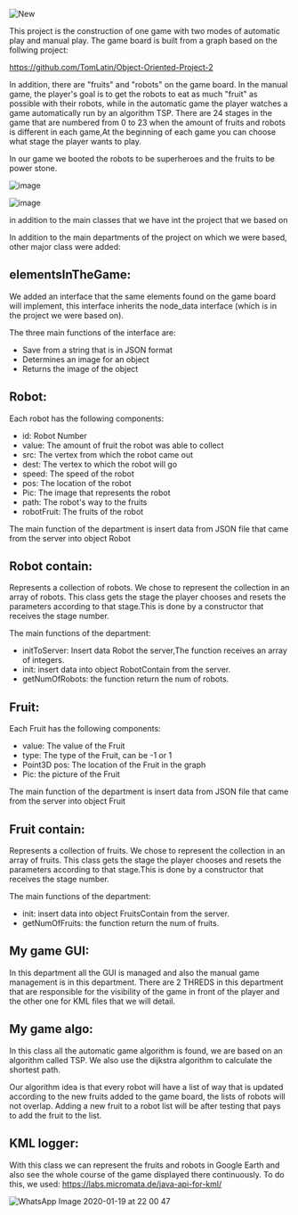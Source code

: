 ![New](https://user-images.githubusercontent.com/57855070/72677249-0f5c2a00-3aa3-11ea-9093-3e35b6520854.png)

This project is the construction of one game with two modes of automatic play and manual play.
The game board is built from a graph based on the follwing project:

https://github.com/TomLatin/Object-Oriented-Project-2

In addition, there are "fruits" and "robots" on the game board.
In the manual game, the player's goal is to get the robots to eat as much "fruit" as possible with their robots, while in the automatic game the player watches a game automatically run by an algorithm TSP.
There are 24 stages in the game that are numbered from 0 to 23 when the amount of fruits and robots is different in each game,At the beginning of each game you can choose what stage the player wants to play.

In our game we booted the robots to be superheroes and the fruits to be power stone.

![image](https://user-images.githubusercontent.com/57855070/72686656-b373be80-3aff-11ea-9fb5-a46c44d2dbcc.png)

![image](https://user-images.githubusercontent.com/57855070/72686583-f84b2580-3afe-11ea-8fae-fb86c09cc557.png)

in addition to the main classes that we have int the project that we based on

In addition to the main departments of the project on which we were based, other major class were added:

## elementsInTheGame:
We added an interface that the same elements found on the game board will implement, this interface inherits the node_data interface (which is in the project we were based on).

The three main functions of the interface are:
* Save from a string that is in JSON format
* Determines an image for an object
* Returns the image of the object

## Robot:
Each robot has the following components:
* id: Robot Number
* value: The amount of fruit the robot was able to collect
* src: The vertex from which the robot came out
* dest: The vertex to which the robot will go
* speed: The speed of the robot
* pos: The location of the robot
* Pic: The image that represents the robot
* path: The robot's way to the fruits
* robotFruit: The fruits of the robot

The main function of the department is insert data from JSON file that came from the server into object Robot 

## Robot contain:
Represents a collection of robots. We chose to represent the collection in an array of robots.
This class gets the stage the player chooses and resets the parameters according to that stage.This is done by a constructor that receives the stage number.

The main functions of the department:
* initToServer: Insert data Robot the server,The function receives an array of integers.
* init: insert data into object RobotContain from the server. 
* getNumOfRobots: the function return the num of robots.

## Fruit:
Each Fruit has the following components:
* value: The value of the Fruit
* type: The type of the Fruit, can be -1 or 1
* Point3D pos: The location of the Fruit in the graph
* Pic: the picture of the Fruit

The main function of the department is insert data from JSON file that came from the server into object Fruit 

## Fruit contain:
Represents a collection of fruits. We chose to represent the collection in an array of fruits.
This class gets the stage the player chooses and resets the parameters according to that stage.This is done by a constructor that receives the stage number.

The main functions of the department:
* init: insert data into object FruitsContain from the server. 
* getNumOfFruits: the function return the num of fruits.

## My game GUI:
In this department all the GUI is managed and also the manual game management is in this department.
There are 2 THREDS in this department that are responsible for the visibility of the game in front of the player and the other one for KML files that we will detail.

## My game algo:
In this class all the automatic game algorithm is found, we are based on an algorithm called TSP.
We also use the dijkstra algorithm to calculate the shortest path.

Our algorithm idea is that every robot will have a list of way that is updated according to the new fruits added to the game board, the lists of robots will not overlap.
Adding a new fruit to a robot list will be after testing that pays to add the fruit to the list.

## KML logger:
With this class we can represent the fruits and robots in Google Earth and also see the whole course of the game displayed there continuously.
To do this, we used:
https://labs.micromata.de/java-api-for-kml/

![WhatsApp Image 2020-01-19 at 22 00 47](https://user-images.githubusercontent.com/57855070/72687532-482dea80-3b07-11ea-8c4f-2e2b7b5fd2e7.jpeg)















